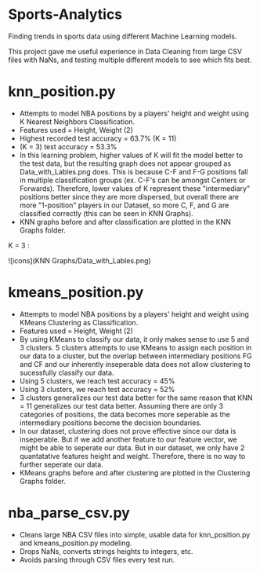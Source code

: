 # Sports-Analytics

Finding trends in sports data using different Machine Learning models.

This project gave me useful experience in Data Cleaning from large CSV files with NaNs, and testing
multiple different models to see which fits best.

# knn_position.py

- Attempts to model NBA positions by a players' height and weight using K Nearest Neighbors Classification.
- Features used = Height, Weight (2)
- Highest recorded test accuracy = 63.7% (K = 11)
- (K = 3) test accuracy = 53.3%
- In this learning problem, higher values of K will fit the model better to the test data, but the
  resulting graph does not appear grouped as Data_with_Lables.png does.  This is because C-F and F-G
  positions fall in multiple classification groups (ex. C-F's can be amongst Centers or Forwards).
  Therefore, lower values of K represent these "intermediary" positions better since they are more
  dispersed, but overall there are more "1-position" players in our Dataset, so more C, F, and G are
  classified correctly (this can be seen in KNN Graphs).
- KNN graphs before and after classification are plotted in the KNN Graphs folder.

K = 3 :

![icons](KNN Graphs/Data_with_Lables.png)


# kmeans_position.py

- Attempts to model NBA positions by a players' height and weight using KMeans Clustering as Classification.
- Features used = Height, Weight (2)
- By using KMeans to classify our data, it only makes sense to use 5 and 3 clusters.  5 clusters attempts to
  use KMeans to assign each position in our data to a cluster, but the overlap between intermediary positions
  FG and CF and our inherently inseperable data does not allow clustering to sucessfully classify our data.
- Using 5 clusters, we reach test accuracy = 45%
- Using 3 clusters, we reach test accuracy = 52%
- 3 clusters generalizes our test data better for the same reason that KNN = 11 generalizes our test data
  better.  Assuming there are only 3 categories of positions, the data becomes more seperable as the 
  intermediary positions become the decision boundaries.
- In our dataset, clustering does not prove effective since our data is inseperable.  But if we add another
  feature to our feature vector, we might be able to seperate our data.  But in our dataset, we only have
  2 quantatative features height and weight.  Therefore, there is no way to further seperate our data.
- KMeans graphs before and after clustering are plotted in the Clustering Graphs folder.

# nba_parse_csv.py

- Cleans large NBA CSV files into simple, usable data for knn_position.py and kmeans_position.py modeling.
- Drops NaNs, converts strings heights to integers, etc.
- Avoids parsing through CSV files every test run.
